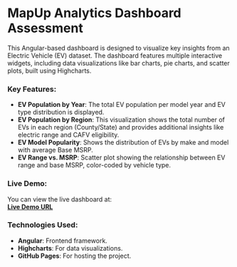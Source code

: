 # MapUp Analytics Dashboard Assessment

This Angular-based dashboard is designed to visualize key insights from an Electric Vehicle (EV) dataset. The dashboard features multiple interactive widgets, including data visualizations like bar charts, pie charts, and scatter plots, built using Highcharts.

### Key Features:
- **EV Population by Year**: The total EV population per model year and EV type distribution is displayed.
- **EV Population by Region**: This visualization shows the total number of EVs in each region (County/State) and provides additional insights like electric range and CAFV eligibility.
- **EV Model Popularity**: Shows the distribution of EVs by make and model with average Base MSRP.
- **EV Range vs. MSRP**: Scatter plot showing the relationship between EV range and base MSRP, color-coded by vehicle type.

### Live Demo:
You can view the live dashboard at:  
[**Live Demo URL**](https://mamta-yadav.github.io/MapUp---Analytics-Dashboard-Assessment/)

### Technologies Used:
- **Angular**: Frontend framework.
- **Highcharts**: For data visualizations.
- **GitHub Pages**: For hosting the project.

